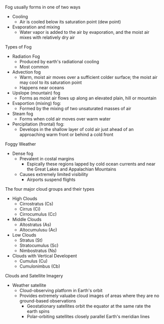 Fog usually forms in one of two ways
- Cooling 
	- Air is cooled below its saturation point (dew point)
- Evaporation and mixing 
	- Water vapor is added to the air by evaporation, and the moist air mixes with relatively dry air 

Types of Fog
- Radiation Fog
	- Produced by earth's radiational cooling 
	- Most common 
- Advection fog
	- Warm, moist air moves over a sufficient colder surface; the moist air may cool to its saturation point 
	- Happens near oceans 
- Upslope (mountain) fog
	- Forms as moist air flows up along an elevated plain, hill or mountain 
- Evaportion (mixing) fog:
	- Formed by the mixing of two unsaturated masses of air 
- Steam fog
	- Forms when cold air moves over warm water
- Percipitation (frontal) fog:
	- Develops in the shallow layer of cold air just ahead of an approaching warm front or behind a cold front 

Foggy Weather
- Dense fog
	- Prevalent in costal margins
		- Espically these regions lapped by cold ocean currents and near the Great Lakes and Appalachian Mountains
	- Causes extremely limited visibility 
		- Airports suspend flights

The four major cloud groups and their types 
- High Clouds
	- Cirrostratus (Cs)
	- Cirrus (Ci)
	- Cirrocumulus (Cc)
- Middle Clouds 
	- Altostratus (As)
	- Altocumulusu (Ac)
- Low Clouds
	- Stratus (St)
	- Stratocumulus (Sc)
	- Nimbostratus (Ns)
- Clouds with Vertical Developent 
	- Cumulus (Cu)
	- Cumulonimbus (Cb)

Clouds and Satellite Imagery 
- Weather satellite 
	- Cloud-observing platform in Earth's orbit 
	- Provides extremely valuabe cloud images of areas where they are no ground-based observations 
		- Geostationary satellites orbit the equator at the same rate the earth spins 
		- Polar-orbiting satellites closely parallel Earth's meridian lines

